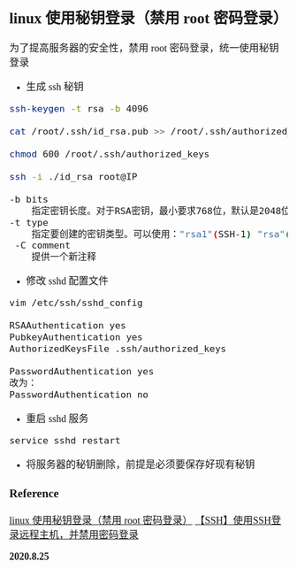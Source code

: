 <font size=4 face='楷体'>

## linux 使用秘钥登录（禁用 root 密码登录）

为了提高服务器的安全性，禁用 root 密码登录，统一使用秘钥登录

- 生成 ssh 秘钥

```bash
ssh-keygen -t rsa -b 4096

cat /root/.ssh/id_rsa.pub >> /root/.ssh/authorized_keys

chmod 600 /root/.ssh/authorized_keys

ssh -i ./id_rsa root@IP

-b bits
    指定密钥长度。对于RSA密钥，最小要求768位，默认是2048位。DSA密钥必须恰好是1024位(FIPS 186-2 标准的要求)
-t type
    指定要创建的密钥类型。可以使用："rsa1"(SSH-1) "rsa"(SSH-2) "dsa"(SSH-2)
 -C comment
    提供一个新注释
```

- 修改 sshd 配置文件

```bash
vim /etc/ssh/sshd_config

RSAAuthentication yes
PubkeyAuthentication yes
AuthorizedKeysFile .ssh/authorized_keys

PasswordAuthentication yes
改为：
PasswordAuthentication no
```

- 重启 sshd 服务

```bash
service sshd restart
```

- 将服务器的秘钥删除，前提是必须要保存好现有秘钥

### Reference

[linux 使用秘钥登录（禁用 root 密码登录）](https://www.cnblogs.com/byfboke/p/9927469.html)
[【SSH】使用SSH登录远程主机，并禁用密码登录](https://cloud.tencent.com/developer/article/1335758)

**2020.8.25**

